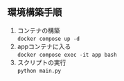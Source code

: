 ## 環境構築手順
1. コンテナの構築  
`docker compose up -d`
2. appコンテナに入る  
`docker compose exec -it app bash`
3. スクリプトの実行  
`python main.py`